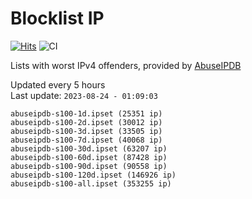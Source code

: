 # Blocklist IP

[![Hits](https://hits.seeyoufarm.com/api/count/incr/badge.svg?url=https%3A%2F%2Fgithub.com%2Fborestad%2Fblocklist-ip%2F&count_bg=%2379C83D&title_bg=%23555555&icon=&icon_color=%23E7E7E7&title=hits&edge_flat=false)](https://hits.seeyoufarm.com)  ![CI](https://img.shields.io/github/workflow/status/borestad/blocklist-ip/CI?style=flat-square)

Lists with worst IPv4 offenders, provided by [AbuseIPDB](https://www.abuseipdb.com/)

<!-- FOOTER-PLACEHOLDER -->
Updated every 5 hours<br>
Last update: `2023-08-24 - 01:09:03`
```
abuseipdb-s100-1d.ipset (25351 ip)
abuseipdb-s100-2d.ipset (30012 ip)
abuseipdb-s100-3d.ipset (33505 ip)
abuseipdb-s100-7d.ipset (40068 ip)
abuseipdb-s100-30d.ipset (63207 ip)
abuseipdb-s100-60d.ipset (87428 ip)
abuseipdb-s100-90d.ipset (90558 ip)
abuseipdb-s100-120d.ipset (146926 ip)
abuseipdb-s100-all.ipset (353255 ip)
```
